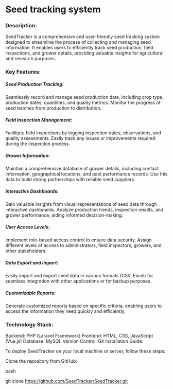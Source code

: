 
 <h1>Seed tracking system</h1>

 <h3>Description:</h3>

SeedTracker is a comprehensive and user-friendly seed tracking system designed to streamline the process of collecting and managing seed information. It enables users to efficiently track seed production, field inspections, and grower details, providing valuable insights for agricultural and research purposes.

<h3>Key Features:</h3>

<h5>Seed Production Tracking: </h5> Seamlessly record and manage seed production data, including crop type, production dates, quantities, and quality metrics. Monitor the progress of seed batches from production to distribution.

<h5>Field Inspection Management:</h5> Facilitate field inspections by logging inspection dates, observations, and quality assessments. Easily track any issues or improvements required during the inspection process.

<h5>Grower Information:</h5> Maintain a comprehensive database of grower details, including contact information, geographical locations, and past performance records. Use this data to build strong partnerships with reliable seed suppliers.

<h5>Interactive Dashboards:</h5> Gain valuable insights from visual representations of seed data through interactive dashboards. Analyze production trends, inspection results, and grower performance, aiding informed decision-making.

<h5>User Access Levels: </h5> Implement role-based access control to ensure data security. Assign different levels of access to administrators, field inspectors, growers, and other stakeholders.

<h5>Data Export and Import:</h5> Easily import and export seed data in various formats (CSV, Excel) for seamless integration with other applications or for backup purposes.

<h5>Customizable Reports: </h5> Generate customized reports based on specific criteria, enabling users to access the information they need quickly and efficiently.

<h3>Technology Stack: </h3>

Backend: PHP (Laravel Framework)
Frontend: HTML, CSS, JavaScript (Vue.js)
Database: MySQL
Version Control: Git
Installation Guide:

To deploy SeedTracker on your local machine or server, follow these steps:

Clone the repository from GitHub:

bash

git clone https://github.com/SeedTracker/SeedTracker.git



